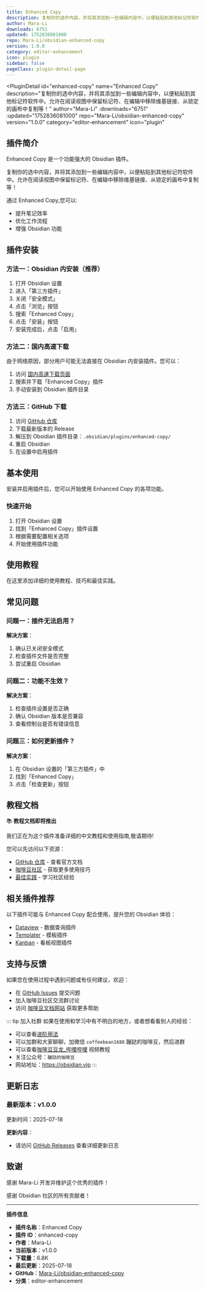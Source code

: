 ```yaml
---
title: Enhanced Copy
description: 复制你的选中内容，并将其添加到一些编辑内容中，以便粘贴到其他标记符软件中。允许在阅读视图中保留标记符、在编辑中移除维基链接、从锁定的画布中复制等！
author: Mara-Li
downloads: 6751
updated: 1752836081000
repo: Mara-Li/obsidian-enhanced-copy
version: 1.0.0
category: editor-enhancement
icon: plugin
sidebar: false
pageClass: plugin-detail-page
---
```


<PluginDetail
  id="enhanced-copy"
  name="Enhanced Copy"
  description="复制你的选中内容，并将其添加到一些编辑内容中，以便粘贴到其他标记符软件中。允许在阅读视图中保留标记符、在编辑中移除维基链接、从锁定的画布中复制等！"
  author="Mara-Li"
  :downloads="6751"
  :updated="1752836081000"
  repo="Mara-Li/obsidian-enhanced-copy"
  version="1.0.0"
  category="editor-enhancement"
  icon="plugin"
>

<!-- AUTO_GENERATED_START -->
## 插件简介

Enhanced Copy 是一个功能强大的 Obsidian 插件。

复制你的选中内容，并将其添加到一些编辑内容中，以便粘贴到其他标记符软件中。允许在阅读视图中保留标记符、在编辑中移除维基链接、从锁定的画布中复制等！

通过 Enhanced Copy,您可以:

- 提升笔记效率
- 优化工作流程
- 增强 Obsidian 功能

<!-- AUTO_GENERATED_END -->

<!-- AUTO_GENERATED_START -->
## 插件安装

### 方法一：Obsidian 内安装（推荐）

1. 打开 Obsidian 设置
2. 进入「第三方插件」
3. 关闭「安全模式」
4. 点击「浏览」按钮
5. 搜索「Enhanced Copy」
6. 点击「安装」按钮
7. 安装完成后，点击「启用」

### 方法二：国内高速下载

由于网络原因，部分用户可能无法直接在 Obsidian 内安装插件。您可以：

1. 访问 [国内高速下载页面](/zh/documentation/obsidian-plugins-download.html)
2. 搜索并下载「Enhanced Copy」插件
3. 手动安装到 Obsidian 插件目录

### 方法三：GitHub 下载

1. 访问 [GitHub 仓库](https://github.com/Mara-Li/obsidian-enhanced-copy)
2. 下载最新版本的 Release
3. 解压到 Obsidian 插件目录：`.obsidian/plugins/enhanced-copy/`
4. 重启 Obsidian
5. 在设置中启用插件

## 基本使用

安装并启用插件后，您可以开始使用 Enhanced Copy 的各项功能。

### 快速开始

1. 打开 Obsidian 设置
2. 找到「Enhanced Copy」插件设置
3. 根据需要配置相关选项
4. 开始使用插件功能

<!-- AUTO_GENERATED_END -->

<!-- CUSTOM_CONTENT_START:tutorial -->
## 使用教程

在这里添加详细的使用教程、技巧和最佳实践。

<!-- CUSTOM_CONTENT_END:tutorial -->

<!-- SHARED_CONTENT_START -->
## 常见问题

### 问题一：插件无法启用？

**解决方案**：
1. 确认已关闭安全模式
2. 检查插件文件是否完整
3. 尝试重启 Obsidian

### 问题二：功能不生效？

**解决方案**：
1. 检查插件设置是否正确
2. 确认 Obsidian 版本是否兼容
3. 查看控制台是否有错误信息

### 问题三：如何更新插件？

**解决方案**：
1. 在 Obsidian 设置的「第三方插件」中
2. 找到「Enhanced Copy」
3. 点击「检查更新」按钮

## 教程文档

📚 **教程文档即将推出**

我们正在为这个插件准备详细的中文教程和使用指南,敬请期待!

您可以先访问以下资源：
- [GitHub 仓库](https://github.com/Mara-Li/obsidian-enhanced-copy) - 查看官方文档
- [咖啡豆社区](/zh/bases/) - 获取更多使用技巧
- [最佳实践](/zh/best-practices/) - 学习社区经验

## 相关插件推荐

以下插件可能与 Enhanced Copy 配合使用，提升您的 Obsidian 体验：

- [Dataview](/zh/plugins/dataview.html) - 数据查询插件
- [Templater](/zh/plugins/templater-obsidian.html) - 模板插件
- [Kanban](/zh/plugins/obsidian-kanban.html) - 看板视图插件

## 支持与反馈

如果您在使用过程中遇到问题或有任何建议，欢迎：

- 在 [GitHub Issues](https://github.com/Mara-Li/obsidian-enhanced-copy/issues) 提交问题
- 加入咖啡豆社区交流群讨论
- 访问 [咖啡豆文档网站](https://obsidian.vip) 获取更多帮助

::: tip 加入社群
如果在使用和学习中有不明白的地方，或者想看看别人的经验：
- 可以查看[进阶用法](/zh/advanced)
- 可以加群和大家聊聊，加微信 `coffeebean1688` 蹦跶的咖啡豆，然后进群
- 可以查看[咖啡豆豆龙_哔哩哔哩](https://space.bilibili.com/618777356) 视频教程
- 关注公众号：`蹦跶的咖啡豆`
- 网站地址：https://obsidian.vip
:::
<!-- SHARED_CONTENT_END -->

<!-- AUTO_GENERATED_START -->
## 更新日志

### 最新版本：v1.0.0

更新时间：2025-07-18

**更新内容**：
- 请访问 [GitHub Releases](https://github.com/Mara-Li/obsidian-enhanced-copy/releases) 查看详细更新日志

## 致谢

感谢 Mara-Li 开发并维护这个优秀的插件！

感谢 Obsidian 社区的所有贡献者！

---

**插件信息**
- **插件名称**：Enhanced Copy
- **插件 ID**：enhanced-copy
- **作者**：Mara-Li
- **当前版本**：v1.0.0
- **下载量**：6.8K
- **最后更新**：2025-07-18
- **GitHub**：[Mara-Li/obsidian-enhanced-copy](https://github.com/Mara-Li/obsidian-enhanced-copy)
- **分类**：editor-enhancement
<!-- AUTO_GENERATED_END -->

</PluginDetail>

